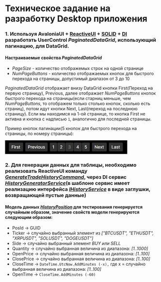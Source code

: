 # Техническое задание на разработку Desktop приложения

### 1. Используя AvaloniaUI + [ReactiveUI](https://www.reactiveui.net/) + [SOLID](https://ru.wikipedia.org/wiki/SOLID_(%D0%BF%D1%80%D0%BE%D0%B3%D1%80%D0%B0%D0%BC%D0%BC%D0%B8%D1%80%D0%BE%D0%B2%D0%B0%D0%BD%D0%B8%D0%B5)) + [DI](https://learn.microsoft.com/ru-ru/dotnet/core/extensions/dependency-injection) разработать UserControl _PaginatedDataGrid_, использующий пагинацию, для DataGrid.
#### Настраиваемые свойства _PaginatedDataGrid_
  - _PageSize_ - количество отображемых строк на одной странице
  - _NumPageButtons_ - количество отображаемых кнопок для быстрого перехода на страницы, допустимый диапазон от 3 до 10

_PaginatedDataGrid_ отображает внизу DataGrid кнопки First(Переход на первую страницу), Previous, далее отображает _NumPageButtons_ кнопок быстрого перехода на страницы(если старниц меньше, чем _NumPageButtons_, то отображем только столько кнопок, сколько есть страниц), потом идут кнопки Next, Last(переход на последнюю страницу).
Если мы находимся на 1-ой странице, то кнопка First не активна и кнопка с надписью `1`, аналогично для последней страницы.

Пример кнопок пагинации(5 кнопок для быстрого перехода на страницы, по номеру страницы):

![alt text](https://github.com/QuickLeopard/AvaloniaUI.DataGrid.Pagination/blob/master/Images/Pagination.png)

### 2. Для генерации данных для таблицы, необходимо реализовать ReactiveUI команду [_GenerateTradeHistoryCommand_](https://github.com/QuickLeopard/AvaloniaUI.DataGrid.Pagination/blob/master/AvaloniaUI.DataGrid.Pagination/ViewModels/MainWindowViewModel.cs#GenerateTradeHistoryCommand), через DI сервис [_HistoryGeneratorService_](https://github.com/QuickLeopard/AvaloniaUI.DataGrid.Pagination/blob/master/AvaloniaUI.DataGrid.Pagination/Services/HistoryGeneratorService.cs)(в шаблоне сервис имеет реализацию интерфейса [_IHistoryService_](https://github.com/QuickLeopard/AvaloniaUI.DataGrid.Pagination/blob/master/AvaloniaUI.DataGrid.Pagination/Interfaces/IHistoryService.cs) в виде заглушки, возвращающей пустые данные)
#### Модель данных [_HistoryPosition_](https://github.com/QuickLeopard/AvaloniaUI.DataGrid.Pagination/blob/master/AvaloniaUI.DataGrid.Pagination/Models/HistoryPosition.cs) для тестирования генерируется случайным образом, значение свойств модели генерируются следующим образом:
- PosId -> GUID
- Ticker -> случайно выбранный элемент из _["BTCUSDT", "ETHUSDT", "XRPUSDT", "SOLUSDT", "DOGEUSDT"]_
- Side -> случайно выбранный элемент _BUY или SELL_
- Quantity -> случайно выбранная величина из диапазона: _[1..1000]_
- OpenPrice -> случайно выбранная величина из диапазона: _[1..100]_
- ClosePrice -> случайно выбранная величина из диапазона: _[1..100]_
- CloseTime -> ```DateTime.UtcNow.AddMinutes (-x),``` где x = случайно выбранная величина из диапазона: _[1..100]_
- OpenTime -> ```CloseTime.AddMinutes (-60)```
